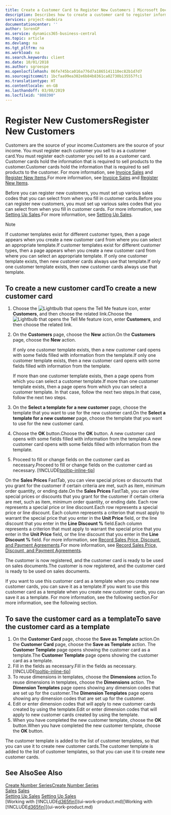 ```yaml
---
title: Create a Customer Card to Register New Customers | Microsoft Docs
description: Describes how to create a customer card to register information about each new customer or client that you sell to.
services: project-madeira
documentationcenter: ''
author: SorenGP
ms.service: dynamics365-business-central
ms.topic: article
ms.devlang: na
ms.tgt_pltfrm: na
ms.workload: na
ms.search.keywords: client
ms.date: 10/01/2018
ms.author: sgroespe
ms.openlocfilehash: 06fe745bca016a776d7a1865141110ec82b1d7d7
ms.sourcegitcommit: 1bcfaa99ea302e6b84b8361ca02730b135557fc1
ms.translationtype: HT
ms.contentlocale: en-GB
ms.lasthandoff: 03/08/2019
ms.locfileid: "808390"
---
```

# <a name="register-new-customers"></a><span data-ttu-id="086a3-103">Register New Customers</span><span class="sxs-lookup"><span data-stu-id="086a3-103">Register New Customers</span></span>
<span data-ttu-id="086a3-104">Customers are the source of your income.</span><span class="sxs-lookup"><span data-stu-id="086a3-104">Customers are the source of your income.</span></span> <span data-ttu-id="086a3-105">You must register each customer you sell to as a customer card.</span><span class="sxs-lookup"><span data-stu-id="086a3-105">You must register each customer you sell to as a customer card.</span></span> <span data-ttu-id="086a3-106">Customer cards hold the information that is required to sell products to the customer.</span><span class="sxs-lookup"><span data-stu-id="086a3-106">Customer cards hold the information that is required to sell products to the customer.</span></span> <span data-ttu-id="086a3-107">For more information, see [Invoice Sales](sales-how-invoice-sales.md) and [Register New Items](inventory-how-register-new-items.md).</span><span class="sxs-lookup"><span data-stu-id="086a3-107">For more information, see [Invoice Sales](sales-how-invoice-sales.md) and [Register New Items](inventory-how-register-new-items.md).</span></span>  

<span data-ttu-id="086a3-108">Before you can register new customers, you must set up various sales codes that you can select from when you fill in customer cards.</span><span class="sxs-lookup"><span data-stu-id="086a3-108">Before you can register new customers, you must set up various sales codes that you can select from when you fill in customer cards.</span></span> <span data-ttu-id="086a3-109">For more information, see [Setting Up Sales](sales-setup-sales.md).</span><span class="sxs-lookup"><span data-stu-id="086a3-109">For more information, see [Setting Up Sales](sales-setup-sales.md).</span></span>

> [!NOTE]  
>   <span data-ttu-id="086a3-110">If customer templates exist for different customer types, then a page appears when you create a new customer card from where you can select an appropriate template.</span><span class="sxs-lookup"><span data-stu-id="086a3-110">If customer templates exist for different customer types, then a page appears when you create a new customer card from where you can select an appropriate template.</span></span> <span data-ttu-id="086a3-111">If only one customer template exists, then new customer cards always use that template.</span><span class="sxs-lookup"><span data-stu-id="086a3-111">If only one customer template exists, then new customer cards always use that template.</span></span>

## <a name="to-create-a-new-customer-card"></a><span data-ttu-id="086a3-112">To create a new customer card</span><span class="sxs-lookup"><span data-stu-id="086a3-112">To create a new customer card</span></span>
1. <span data-ttu-id="086a3-113">Choose the ![Lightbulb that opens the Tell Me feature](media/ui-search/search_small.png "Tell me what you want to do") icon, enter **Customers**, and then choose the related link.</span><span class="sxs-lookup"><span data-stu-id="086a3-113">Choose the ![Lightbulb that opens the Tell Me feature](media/ui-search/search_small.png "Tell me what you want to do") icon, enter **Customers**, and then choose the related link.</span></span>  
2. <span data-ttu-id="086a3-114">On the **Customers** page, choose the **New** action.</span><span class="sxs-lookup"><span data-stu-id="086a3-114">On the **Customers** page, choose the **New** action.</span></span>

    <span data-ttu-id="086a3-115">If only one customer template exists, then a new customer card opens with some fields filled with information from the template.</span><span class="sxs-lookup"><span data-stu-id="086a3-115">If only one customer template exists, then a new customer card opens with some fields filled with information from the template.</span></span>

    <span data-ttu-id="086a3-116">If more than one customer template exists, then a page opens from which you can select a customer template.</span><span class="sxs-lookup"><span data-stu-id="086a3-116">If more than one customer template exists, then a page opens from which you can select a customer template.</span></span> <span data-ttu-id="086a3-117">In that case, follow the next two steps.</span><span class="sxs-lookup"><span data-stu-id="086a3-117">In that case, follow the next two steps.</span></span>
3. <span data-ttu-id="086a3-118">On the **Select a template for a new customer** page, choose the template that you want to use for the new customer card.</span><span class="sxs-lookup"><span data-stu-id="086a3-118">On the **Select a template for a new customer** page, choose the template that you want to use for the new customer card.</span></span>
4. <span data-ttu-id="086a3-119">Choose the **OK** button.</span><span class="sxs-lookup"><span data-stu-id="086a3-119">Choose the **OK** button.</span></span> <span data-ttu-id="086a3-120">A new customer card opens with some fields filled with information from the template.</span><span class="sxs-lookup"><span data-stu-id="086a3-120">A new customer card opens with some fields filled with information from the template.</span></span>  
5. <span data-ttu-id="086a3-121">Proceed to fill or change fields on the customer card as necessary.</span><span class="sxs-lookup"><span data-stu-id="086a3-121">Proceed to fill or change fields on the customer card as necessary.</span></span> [!INCLUDE[tooltip-inline-tip](includes/tooltip-inline-tip_md.md)]

<span data-ttu-id="086a3-122">On the **Sales Prices** FastTab, you can view special prices or discounts that you grant for the customer if certain criteria are met, such as item, minimum order quantity, or ending date.</span><span class="sxs-lookup"><span data-stu-id="086a3-122">On the **Sales Prices** FastTab, you can view special prices or discounts that you grant for the customer if certain criteria are met, such as item, minimum order quantity, or ending date.</span></span> <span data-ttu-id="086a3-123">Each row represents a special price or line discount.</span><span class="sxs-lookup"><span data-stu-id="086a3-123">Each row represents a special price or line discount.</span></span> <span data-ttu-id="086a3-124">Each column represents a criterion that must apply to warrant the special price that you enter in the **Unit Price** field, or the line discount that you enter in the **Line Discount %** field.</span><span class="sxs-lookup"><span data-stu-id="086a3-124">Each column represents a criterion that must apply to warrant the special price that you enter in the **Unit Price** field, or the line discount that you enter in the **Line Discount %** field.</span></span> <span data-ttu-id="086a3-125">For more information, see [Record Sales Price, Discount, and Payment Agreements](sales-how-record-sales-price-discount-payment-agreements.md).</span><span class="sxs-lookup"><span data-stu-id="086a3-125">For more information, see [Record Sales Price, Discount, and Payment Agreements](sales-how-record-sales-price-discount-payment-agreements.md).</span></span>

<span data-ttu-id="086a3-126">The customer is now registered, and the customer card is ready to be used on sales documents.</span><span class="sxs-lookup"><span data-stu-id="086a3-126">The customer is now registered, and the customer card is ready to be used on sales documents.</span></span>

<span data-ttu-id="086a3-127">If you want to use this customer card as a template when you create new customer cards, you can save it as a template.</span><span class="sxs-lookup"><span data-stu-id="086a3-127">If you want to use this customer card as a template when you create new customer cards, you can save it as a template.</span></span> <span data-ttu-id="086a3-128">For more information, see the following section.</span><span class="sxs-lookup"><span data-stu-id="086a3-128">For more information, see the following section.</span></span>

## <a name="to-save-the-customer-card-as-a-template"></a><span data-ttu-id="086a3-129">To save the customer card as a template</span><span class="sxs-lookup"><span data-stu-id="086a3-129">To save the customer card as a template</span></span>
1. <span data-ttu-id="086a3-130">On the **Customer Card** page, choose the **Save as Template** action.</span><span class="sxs-lookup"><span data-stu-id="086a3-130">On the **Customer Card** page, choose the **Save as Template** action.</span></span> <span data-ttu-id="086a3-131">The **Customer Template** page opens showing the customer card as a template.</span><span class="sxs-lookup"><span data-stu-id="086a3-131">The **Customer Template** page opens showing the customer card as a template.</span></span>
2. <span data-ttu-id="086a3-132">Fill in the fields as necessary.</span><span class="sxs-lookup"><span data-stu-id="086a3-132">Fill in the fields as necessary.</span></span> [!INCLUDE[tooltip-inline-tip](includes/tooltip-inline-tip_md.md)]
3. <span data-ttu-id="086a3-133">To reuse dimensions in templates, choose the **Dimensions** action.</span><span class="sxs-lookup"><span data-stu-id="086a3-133">To reuse dimensions in templates, choose the **Dimensions** action.</span></span> <span data-ttu-id="086a3-134">The **Dimension Templates** page opens showing any dimension codes that are set up for the customer.</span><span class="sxs-lookup"><span data-stu-id="086a3-134">The **Dimension Templates** page opens showing any dimension codes that are set up for the customer.</span></span>
4. <span data-ttu-id="086a3-135">Edit or enter dimension codes that will apply to new customer cards created by using the template.</span><span class="sxs-lookup"><span data-stu-id="086a3-135">Edit or enter dimension codes that will apply to new customer cards created by using the template.</span></span>  
5. <span data-ttu-id="086a3-136">When you have completed the new customer template, choose the **OK** button.</span><span class="sxs-lookup"><span data-stu-id="086a3-136">When you have completed the new customer template, choose the **OK** button.</span></span>

<span data-ttu-id="086a3-137">The customer template is added to the list of customer templates, so that you can use it to create new customer cards.</span><span class="sxs-lookup"><span data-stu-id="086a3-137">The customer template is added to the list of customer templates, so that you can use it to create new customer cards.</span></span>

## <a name="see-also"></a><span data-ttu-id="086a3-138">See Also</span><span class="sxs-lookup"><span data-stu-id="086a3-138">See Also</span></span>
[<span data-ttu-id="086a3-139">Create Number Series</span><span class="sxs-lookup"><span data-stu-id="086a3-139">Create Number Series</span></span>](ui-create-number-series.md)  
<span data-ttu-id="086a3-140">[Sales](sales-manage-sales.md)  </span><span class="sxs-lookup"><span data-stu-id="086a3-140">[Sales](sales-manage-sales.md)  </span></span>  
<span data-ttu-id="086a3-141">[Setting Up Sales](sales-setup-sales.md)  </span><span class="sxs-lookup"><span data-stu-id="086a3-141">[Setting Up Sales](sales-setup-sales.md)  </span></span>  
<span data-ttu-id="086a3-142">[Working with [!INCLUDE[d365fin](includes/d365fin_md.md)]](ui-work-product.md)</span><span class="sxs-lookup"><span data-stu-id="086a3-142">[Working with [!INCLUDE[d365fin](includes/d365fin_md.md)]](ui-work-product.md)</span></span>
